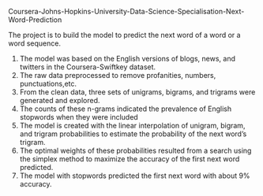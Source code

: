 Coursera-Johns-Hopkins-University-Data-Science-Specialisation-Next-Word-Prediction 

The project is to build the model to predict the next word of a word or a word sequence.

1. The model was based on the English versions of blogs, news, and twitters in the Coursera-Swiftkey dataset. 
2. The raw data preprocessed to remove profanities, numbers, punctuations,etc.
3. From the clean data, three sets of unigrams, bigrams, and trigrams were generated and explored.
4. The counts of these n-grams indicated the prevalence of English stopwords when they were included
5. The model is created with the linear interpolation of unigram, bigram, and trigram probabilities to estimate the probability of the next word’s trigram.
6. The optimal weights of these probabilities resulted from a search using the simplex method to maximize the accuracy of the first next word predicted.
7. The model with stopwords predicted the first next word with about 9% accuracy.

